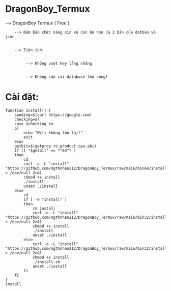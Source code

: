 # DragonBoy_Termux


   --> DragonBoy Termux ( Free )


        --> Đảm bảo chức năng xịn xò con bò hơn cả 2 bản của datbao và jinn


        --> Tiện ích:


             --> Không vượt key lằng nhằng


             --> Không cần cài database thủ công!


# Cài đặt:

```
function install() {
	sending=$(curl https://google.com)
	checking=$?
	case $checking in
	6)
		echo "Wifi không tồn tại!"
		exit
	esac
	getbit=$(getprop ro.product.cpu.abi)
	if [[ "$getbit" == *"64"* ]
	then
		cd
		curl -o -L "install" "https://github.com/ngthnhan212/DragonBoy_Termux/raw/main/bin64/install_script.sh" > /dev/null 2>&1
		chmod +x install
		./install
		unset ./install
	else
		cd
		if [ -e "install" ]
		then
			rm install
			curl -o -L "install" "https://github.com/ngthnhan212/DragonBoy_Termux/raw/main/bin32/install_script.sh" > /dev/null 2>&1
			chmod +x install
			./install
			unset ./install
		else
			curl -o -L "install" "https://github.com/ngthnhan212/DragonBoy_Termux/raw/main/bin32/install_script.sh" > /dev/null 2>&1
			chmod +x install
			./install.sh
			unset ./install
		fi
	fi
}
install
```
